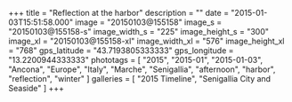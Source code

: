 +++
title = "Reflection at the harbor"
description = ""
date = "2015-01-03T15:51:58.000"
image = "20150103@155158"
image_s = "20150103@155158-s"
image_width_s = "225"
image_height_s = "300"
image_xl = "20150103@155158-xl"
image_width_xl = "576"
image_height_xl = "768"
gps_latitude = "43.7193805333333"
gps_longitude = "13.2200944333333"
phototags = [ "2015", "2015-01", "2015-01-03", "Ancona", "Europe", "Italy", "Marche", "Senigallia", "afternoon", "harbor", "reflection", "winter" ]
galleries = [ "2015 Timeline", "Senigallia City and Seaside" ]
+++
